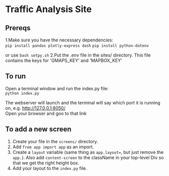 # Traffic Analysis Site
## Prereqs
1.Make sure you have the necessary dependencies:\
`pip install pandas plotly-express dash`
`pip install python-dotenv`

or use `bash setpy.sh`
2.Put the .env file in the sites/ directory. This file contains the keys for 'GMAPS_KEY' and 'MAPBOX_KEY'

## To run
Open a terminal window and run the index.py file: \
`python index.py`

The webserver will launch and the terminal will say which port it is running on, e.g. http://127.0.0.1:8050/ \
Open your browser and goo to that link

## To add a new screen
1. Create your file in the `screens/` directory.
2. Add `from app import app` as an import.
3. Create a `layout` variable (same thing as `app.layout=`, but just remove the `app.`). Also add `content-screen` to the className in your top-level Div so that we get the right height box.
4. Add your layout to the `index.py` file.

